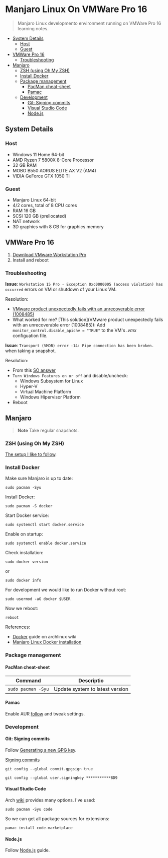 # Manjaro Linux On VMWare Pro 16

> Manjaro Linux developmento environment running on VMWare Pro 16 learning notes.

- [System Details](#system-details)
  - [Host](#host)
  - [Guest](#guest)
- [VMWare Pro 16](#vmware-pro-16)
  - [Troubleshooting](#troubleshooting)
- [Manjaro](#manjaro)
  - [ZSH (using Oh My ZSH)](#zsh-using-oh-my-zsh)
  - [Install Docker](#install-docker)
  - [Package management](#package-management)
    - [PacMan cheat-sheet](#pacman-cheat-sheet)
    - [Pamac](#pamac)
  - [Development](#development)
    - [Git: Signing commits](#git-signing-commits)
    - [Visual Studio Code](#visual-studio-code)
    - [Node.js](#nodejs)

## System Details

### Host

* Windows 11 Home 64-bit
* AMD Ryzen 7 5800X 8-Core Processor
* 32 GB RAM
* MOBO B550 AORUS ELITE AX V2 (AM4)
* VIDIA GeForce GTX 1050 Ti

### Guest

* Manjaro Linux 64-bit
* 4/2 cores, total of 8 CPU cores
* RAM 16 GB
* SCSI 120 GB (prellocated)
* NAT network
* 3D graphics with 8 GB for graphics memory

## VMWare Pro 16

1. [Download VMware Workstation Pro](https://www.vmware.com/uk/products/workstation-pro/workstation-pro-evaluation.html)
2. Install and reboot

### Troubleshooting

**Issue**: `Workstation 15 Pro - Exception 0xc0000005 (access violation) has occurred` errors on VM or shutdown of your Linux VM.

Resolution:

* [VMware product unexpectedly fails with an unrecoverable error (1008485)](https://kb.vmware.com/s/article/1008485)
* What worked for me? [This solution](VMware product unexpectedly fails with an unrecoverable error (1008485)): Add `monitor_control.disable_apichv = "TRUE"` to the VM's _.vmx_ configuation file.

**Issue**: `Transport (VMDB) error -14: Pipe connection has been broken.` when taking a snapshot.

Resolution:

* From this [SO answer](https://stackoverflow.com/a/66975189)
* `Turn Windows Features on or off` and disable/uncheck:
   * Windows Subsystem for Linux
   * Hyper-V
   * Virtual Machine Platform
   * Windows Hipervisor Platform 
 * Reboot

## Manjaro

> **Note**
> Take regular snapshots.

### ZSH (using Oh My ZSH)

[The setup I like to follow](https://gist.github.com/yovko/becf16eecd3a1f69a4e320a95689249e).

### Install Docker

Make sure Manjaro is up to date:

```shell
sudo pacman -Syu
```

Install Docker:

```shell
sudo pacman -S docker
```

Start Docker service:

```shell
sudo systemctl start docker.service
```

Enable on startup:

```shell
sudo systemctl enable docker.service
```

Check installation:

```shell
sudo docker version
```

or

```shell
sudo docker info
```

For development we would like to run Docker without root:

```shell
sudo usermod -aG docker $USER
```

Now we reboot:

```shell
reboot
```

References:
* [Docker](https://wiki.archlinux.org/title/docker) guide on archlinux wiki
* [Manjaro Linux Docker installation](https://linuxconfig.org/manjaro-linux-docker-installation)

### Package management

#### PacMan cheat-sheet

| Command | Descriptio |
|---|---|
| `sudo pacman -Syu` | Update system to latest version |

#### Pamac

Enable AUR [follow](https://wiki.manjaro.org/index.php/Pamac) and tweak settings.

### Development

#### Git: Signing commits

Follow [Generating a new GPG key](https://docs.github.com/en/authentication/managing-commit-signature-verification/generating-a-new-gpg-key).

[Signing commits](https://docs.github.com/en/authentication/managing-commit-signature-verification/signing-commits)

```shell
git config --global commit.gpgsign true
```

```shell
git config --global user.signingkey ***********8D9
```

#### Visual Studio Code

Arch [wiki](https://wiki.archlinux.org/title/Visual_Studio_Code#Installation) provides many options. I've used:

```shell
sudo pacman -Syu code
```

So we can get all package sources for extensions:

```shell
pamac install code-marketplace
```

#### Node.js

Follow [Node.js](NODEJS.md) guide.
